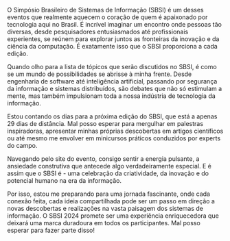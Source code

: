 O Simpósio Brasileiro de Sistemas de Informação (SBSI) é um desses eventos que realmente aquecem o coração de quem é apaixonado por tecnologia aqui no Brasil. É incrível imaginar um encontro onde pessoas tão diversas, desde pesquisadores entusiasmados até profissionais experientes, se reúnem para explorar juntos as fronteiras da inovação e da ciência da computação. É exatamente isso que o SBSI proporciona a cada edição.

Quando olho para a lista de tópicos que serão discutidos no SBSI, é como se um mundo de possibilidades se abrisse à minha frente. Desde engenharia de software até inteligência artificial, passando por segurança da informação e sistemas distribuídos, são debates que não só estimulam a mente, mas também impulsionam toda a nossa indústria de tecnologia da informação.

Estou contando os dias para a próxima edição do SBSI, que está a apenas 29 dias de distância. Mal posso esperar para mergulhar em palestras inspiradoras, apresentar minhas próprias descobertas em artigos científicos ou até mesmo me envolver em minicursos práticos conduzidos por experts do campo.

Navegando pelo site do evento, consigo sentir a energia pulsante, a ansiedade construtiva que antecede algo verdadeiramente especial. E é assim que o SBSI é - uma celebração da criatividade, da inovação e do potencial humano na era da informação.

Por isso, estou me preparando para uma jornada fascinante, onde cada conexão feita, cada ideia compartilhada pode ser um passo em direção a novas descobertas e realizações na vasta paisagem dos sistemas de informação. O SBSI 2024 promete ser uma experiência enriquecedora que deixará uma marca duradoura em todos os participantes. Mal posso esperar para fazer parte disso!






